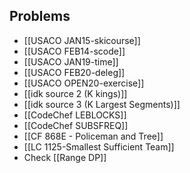 ## Problems
- [[USACO JAN15-skicourse]]
- [[USACO FEB14-scode]]
- [[USACO JAN19-time]]
- [[USACO FEB20-deleg]]
- [[USACO OPEN20-exercise]]
- [[idk source 2 (K kings)]]
- [[idk source 3 (K Largest Segments)]]
- [[CodeChef LEBLOCKS]]
- [[CodeChef SUBSFREQ]]
- [[CF 868E - Policeman and Tree]]
- [[LC 1125-Smallest Sufficient Team]]
- Check [[Range DP]]